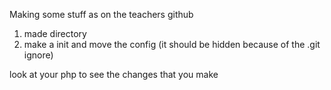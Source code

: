 Making some stuff as on the teachers github

1. made directory
2. make a init and move the config (it should be hidden because of the .git ignore)

look at your php to see the changes that you make